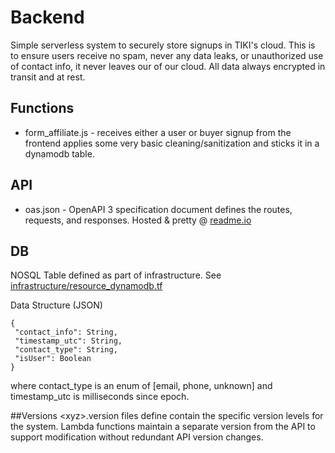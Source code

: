 Backend
===========
Simple serverless system to securely store signups in TIKI's cloud.
This is to ensure users receive no spam, never any data leaks, or
unauthorized use of contact info, it never leaves our of our cloud.
All data always encrypted in transit and at rest.

## Functions
- form_affiliate.js - receives either a user or buyer signup from the frontend
applies some very basic cleaning/sanitization and sticks it in a
dynamodb table. 

## API
- oas.json - OpenAPI 3 specification document defines the routes,
requests, and responses. Hosted & pretty @ [readme.io](https://mytiki.readme.io)

## DB
NOSQL Table defined as part of infrastructure. See 
[infrastructure/resource_dynamodb.tf](../infrastructure/resource_dynamodb.tf)

Data Structure (JSON)
```
{
 "contact_info": String,
 "timestamp_utc": String,
 "contact_type": String,
 "isUser": Boolean
}
```
where contact_type is an enum of \[email, phone, unknown] and
timestamp_utc is milliseconds since epoch.

##Versions
\<xyz>.version files define contain the specific version levels for
the system. Lambda functions maintain a separate version from the API
to support modification without redundant API version changes. 
